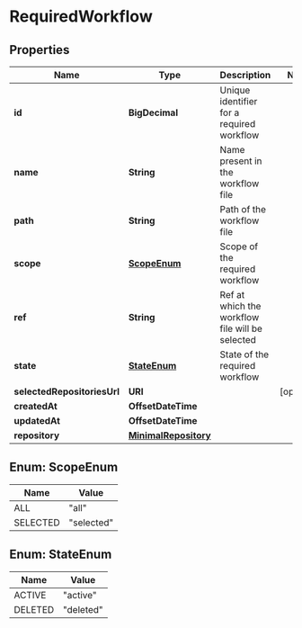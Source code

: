 

# RequiredWorkflow


## Properties

| Name | Type | Description | Notes |
|------------ | ------------- | ------------- | -------------|
|**id** | **BigDecimal** | Unique identifier for a required workflow |  |
|**name** | **String** | Name present in the workflow file |  |
|**path** | **String** | Path of the workflow file |  |
|**scope** | [**ScopeEnum**](#ScopeEnum) | Scope of the required workflow |  |
|**ref** | **String** | Ref at which the workflow file will be selected |  |
|**state** | [**StateEnum**](#StateEnum) | State of the required workflow |  |
|**selectedRepositoriesUrl** | **URI** |  |  [optional] |
|**createdAt** | **OffsetDateTime** |  |  |
|**updatedAt** | **OffsetDateTime** |  |  |
|**repository** | [**MinimalRepository**](MinimalRepository.md) |  |  |



## Enum: ScopeEnum

| Name | Value |
|---- | -----|
| ALL | &quot;all&quot; |
| SELECTED | &quot;selected&quot; |



## Enum: StateEnum

| Name | Value |
|---- | -----|
| ACTIVE | &quot;active&quot; |
| DELETED | &quot;deleted&quot; |



